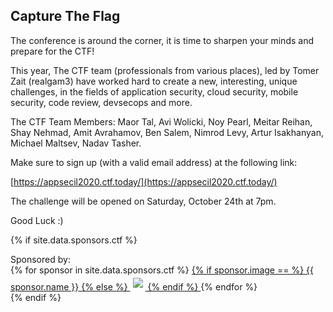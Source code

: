 ---
---

## Capture The Flag

The conference is around the corner, it is time to sharpen your minds and prepare for the CTF!

This year, The CTF team (professionals from various places), led by Tomer Zait (realgam3) have worked hard to create a new, interesting, unique challenges, in the fields of application security, cloud security, mobile security, code review, devsecops and more.

The CTF Team Members: Maor Tal, Avi Wolicki, Noy Pearl, Meitar Reihan, Shay Nehmad, Amit Avrahamov, Ben Salem, Nimrod Levy, Artur Isakhanyan, Michael Maltsev, Nadav Tasher.

Make sure to sign up (with a valid email address) at the following link:  

[https://appsecil2020.ctf.today/](https://appsecil2020.ctf.today/)


The challenge will be opened on Saturday, October 24th at 7pm.

Good Luck  :)

{% if site.data.sponsors.ctf %}
<div class="sponsor-tier">
	Sponsored by:<br/>
  {% for sponsor in site.data.sponsors.ctf %}
	<span class="sponsor community-sponsor">
	  <a href="{{ sponsor.url }}" title="{{ sponsor.name }}" target="_blank">
		{% if sponsor.image == %}
		  <span>{{ sponsor.name }}</span>
		{% else %}
		  <img src="assets/img/Sponsors/{{ sponsor.image }}" style="padding: 4px;">
		{% endif %}
	  </a>
	</span>
{% endfor %}
</div>
{% endif %}
